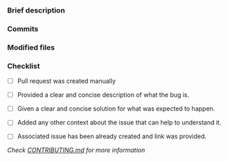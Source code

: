 ### Brief description


<!-- Write you description here -->


### Commits
<!-- Diff commits -->


### Modified files
<!-- Diff files -->


### Checklist
* [ ] Pull request was created manually
* [ ] Provided a clear and concise description of what the bug is.
* [ ] Given a clear and concise solution for what was expected to happen.
* [ ] Added any other context about the issue that can help to understand it.
* [ ] Associated issue has been already created and link was provided.


*Check [CONTRIBUTING.md](../blob/master/.github/CONTRIBUTING.md) for more information*
